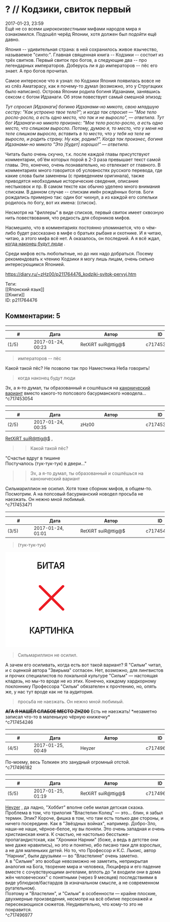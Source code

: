 ? // Кодзики, свиток первый
===========================

  
2017-01-23, 23:59  
 Ещё не со всеми  *широкоизвестными*  мифами народов мира я ознакомился. Подошёл черёд Японии, хотя должен был подойти ещё давно.   
   
 Япония -- удивительная страна: в ней сохранилось живое язычество, называемое "синто:". Главная священная книга -- Кодзики -- состоит из трёх свитков. Первый свиток про богов, а следующие два -- про легендарных императоров. Доберусь ли я до императоров -- пёс его знает. А про богов прочитал.   
   
 Самое интересное что я узнал: по Кодзики Япония появилась вовсе не из слёз Аматэрасу, как я почему-то думал (возможно, это у Стругацких было написано). Острова Японии родила богиня Идзанами, занявшись сексом с богом Идзанаги. Об этом повествует самый смешной эпизод:   
   
  *Тут спросил [Идзанаги] богиню Идзанами-но микото, свою младшую сестру: "Как устроено твое тело?"; и когда так спросил — "Мое тело росло-росло, а есть одно место, что так и не выросло", — ответила. Тут бог Идзанаги-но микото произнес: "Мое тело росло-росло, а есть одно место, что слишком выросло. Потому, думаю я, то место, что у меня на теле слишком выросло, вставить в то место, что у тебя на теле не выросло, и родить страну. Ну как, родим?". Когда так произнес, богиня Идзанами-но микото "Это [будет] хорошо!" — ответила.*    
   
 Читать было очень скучно, т.к. после каждой главы присутствуют комментарии, об'ём которых порой в 2-3 раза превышает текст самой главы. Это, конечно, очень познавательно, но отвлекает от главного. В комментариях много говорится об условностях русского перевода, где какие слова были заменены (с приведением оригинала), также приводятся необходимые исторические сведения, описание нестыковок и пр. В самом тексте как обычно уделено много внимания спискам. В данном случае -- спискам имён рождённых богов. Боги рождались примерно так: один бог чихнул, а из каждой его сопельки родилось по богу, вот их имена: (список).   
   
 Несмотря на "филлеры" в виде списков, первый свиток имеет сквозную нить повествования, что редкость для сборников мифов.   
   
 Насмешило, что в комментариях постоянно упоминается, что о чём-либо будет рассказано в мифе о братьях рыбаке и охотнике. И я читаю, читаю, а этого мифа всё нет. А оказалось, он последний. А я всё ждал,  [когда наконец будут люди](https://www.youtube.com/watch?v=MJghR7CuxG0)  .   
   
 Среди мифов есть любопытные, но до них надо добраться. Посему рекомендовать к чтению Кодзики я могу лишь лицам, очень сильно интересующимся Японией.   
  
<https://diary.ru/~zHz00/p211764476_kodziki-svitok-pervyj.htm>  
  
Теги:  
[[Японский язык]]  
[[Книги]]  
ID: p211764476  


Комментарии: 5
--------------

  


---



|         #         |              Дата              |                     Автор                     |           ID           |
| --- | --- | --- | --- |
| (1/5) | 2017-01-24, 00:23 | RetXiRT suiR@ttig@$ | c717453054 |

  
  
>   императоров -- пёс  

 Какой такой пёс? Не позволю так про Наместника Неба говорить!   
 
>   когда наконец будут люди  

 Эх, а я-то думал, ты образованный и сошлёшься на  [канонический вариант](http://www.kulichki.com/tolkien/humor/zwirmrlo.html#22)  вместо какого-то попсового басурманского новодела…    
 ^c717453054

---



|         #         |              Дата              |                     Автор                     |           ID           |
| --- | --- | --- | --- |
| (2/5) | 2017-01-24, 00:35 | zHz00 | c717453471 |

  
  [RetXiRT suiR@ttig@$](http://Hellspawn.diary.ru "Горчичник")  ,   
 >>Какой такой пёс?   
   
 "Счастье вдруг в тишине   
 Постучалось (тук-тук-тук) в двери..."   
   
 >>Эх, а я-то думал, ты образованный и сошлёшься на канонический вариант   
   
 Сильмариллион не осилил. Хотя тоже сборник мифов, в общем-то. Посмотрим. А на попсовый басурманский новодел просьба не наезжать. Он нежно мной любимый.   
 ^c717453471

---



|         #         |              Дата              |                     Автор                     |           ID           |
| --- | --- | --- | --- |
| (3/5) | 2017-01-24, 01:01 | RetXiRT suiR@ttig@$ | c717454246 |

  
  
>   (тук-тук-тук)  

 ![](pics/69b8baf53c47.gif)   
 
>   Сильмариллион не осилил.  

 А зачем его осиливать, когда есть вот такой вариант? Я "Сильм" читал, и с оценкой автора "3вирьма" согласен. Нет, возможно, для лингвистов и прочих специалистов по локальной культуре "Сильм" — настоящая кладезь, но мы-то вроде не из этих. Конечно, каждому хардкорному поклоннику Профессора "Сильм" обязателен к прочтению, но, опять же, у нас тут вроде как не та аудитория.   
 
>   просьба не наезжать. Он нежно мной любимый.  

  ~~**АГА Я НАШЁЛ СЛАБОЕ МЕСТО ZHZ00**~~  Есть не наезжать!  \*незаметно записал что-то в маленькую чёрную книжечку\*     
 ^c717454246

---



|         #         |              Дата              |                     Автор                     |           ID           |
| --- | --- | --- | --- |
| (4/5) | 2017-01-25, 00:49 | Heyzer | c717496182 |

  
 По-моему, весь Толкиен это занудный огромный отстой.   
 ^c717496182

---



|         #         |              Дата              |                     Автор                     |           ID           |
| --- | --- | --- | --- |
| (5/5) | 2017-01-25, 01:19 | RetXiRT suiR@ttig@$ | c717496977 |

  
   [Heyzer](http://heyzero.diary.ru "Doctor Online")  , да ладно, "Хоббит" вполне себе милая детская сказка.   
 Проблема в том, что трилогия "Властелин Колец" — это… блин, я забыл термин. Эпик? Короче, фишка в том, что там есть только две стороны, и ничего посередине. Как в "3вёздных войнах", например. Добро-3ло, наши-не наши, чёрное-белое, ну вы поняли. Это очень западная и очень христианская книга. К счастью, не настолько бесстыже-пропагандистская, как "Хроники Нарнии" (боже, а ведь в детстве они мне даже нравились), но это и понятно, ибо писано таки для взрослых, а не для маленьких детей. Но то, что Профессор и К.С. Льюис, автор "Нарнии", были друзьями — во "Властелине" очень заметно.   
 А в "Сильме" это вообще невозможно не заметить, неприкрытая аналогия на Бога, творение мира и человека, Люцифера и его падение вместе с сочувствующими ангелами, вплоть до "и входили они в дома жён человеческих" с понятными (через 9 месяцев) последствиями в виде ублюдков/бастардов (в изначальном смысле, а не современном ругательном).   
 Поэтому и "Властелин", и "Сильм" в особенности — крайне плоские, двухмерные произведения, несмотря на всё обилие персонажей и пересекающихся сюжетов. Неудивительно, что кому-то это не понравится.    
 ^c717496977